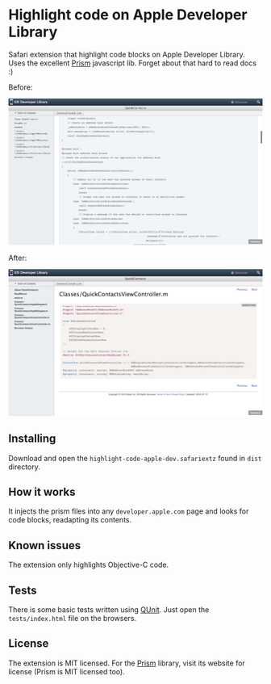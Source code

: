 Highlight code on Apple Developer Library
=========================================

Safari extension that highlight code blocks on Apple Developer Library.
Uses the excellent [Prism][] javascript lib. Forget about that hard to
read docs :)

Before:

![Without highlight extension](/screenshots/before.png?raw=true)

After:

![With highlight extension](/screenshots/after.png?raw=true)

Installing
----------

Download and open the `highlight-code-apple-dev.safariextz` found
in `dist` directory.

How it works
------------

It injects the prism files into any `developer.apple.com` page and
looks for code blocks, readapting its contents.

Known issues
------------

The extension only highlights Objective-C code.

Tests
-----

There is some basic tests written using [QUnit][]. Just open the
`tests/index.html` file on the browsers.

License
-------

The extension is MIT licensed. For the [Prism] library, visit its
website for license (Prism is MIT licensed too).

[Prism]: http://prismjs.com/
[QUnit]: http://qunitjs.com/
